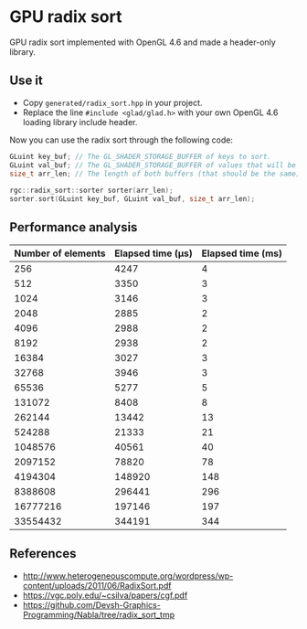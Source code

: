
# GPU radix sort

GPU radix sort implemented with OpenGL 4.6 and made a header-only library.

## Use it

- Copy `generated/radix_sort.hpp` in your project.
- Replace the line `#include <glad/glad.h>`  with your own OpenGL 4.6 loading library include header.

Now you can use the radix sort through the following code:
```c++  
GLuint key_buf; // The GL_SHADER_STORAGE_BUFFER of keys to sort.  
GLuint val_buf; // The GL_SHADER_STORAGE_BUFFER of values that will be sorted along with the keys.  
size_t arr_len; // The length of both buffers (that should be the same).  
  
rgc::radix_sort::sorter sorter(arr_len);
sorter.sort(GLuint key_buf, GLuint val_buf, size_t arr_len);  
```  

## Performance analysis
Number of elements | Elapsed time (µs) | Elapsed time (ms)
--- | --- | ---  
256 | 4247 | 4
512 | 3350 | 3
1024 | 3146 | 3
2048 | 2885 | 2
4096 | 2988 | 2
8192 | 2938 | 2
16384 | 3027 | 3
32768 | 3946 | 3
65536 | 5277 | 5
131072 | 8408 | 8
262144 | 13442 | 13
524288 | 21333 | 21
1048576 | 40561 | 40
2097152 | 78820 | 78
4194304 | 148920 | 148
8388608 | 296441 | 296
16777216 | 197146 | 197
33554432 | 344191 | 344

## References
- http://www.heterogeneouscompute.org/wordpress/wp-content/uploads/2011/06/RadixSort.pdf
- https://vgc.poly.edu/~csilva/papers/cgf.pdf
- https://github.com/Devsh-Graphics-Programming/Nabla/tree/radix_sort_tmp
